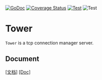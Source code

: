 [![GoDoc][1]][2]
[![Coverage Status][3]][4]
[![Test][5]][6]
![Test][7]

[1]: https://godoc.org/github.com/go-tower/tower?status.svg
[2]: https://pkg.go.dev/github.com/go-tower/tower
[3]: https://coveralls.io/repos/github/go-tower/tower/badge.svg?branch=master
[4]: https://coveralls.io/github/go-tower/tower?branch=master
[5]: https://github.com/go-tower/tower/actions/workflows/test.yaml/badge.svg?branch=master
[6]: https://github.com/go-tower/tower/actions/workflows/test.yaml
[7]: https://img.shields.io/github/license/go-tower/tower

# Tower

`Tower` is a tcp connection manager server.

## Document

[[文档]](https://tower.heartdance.xyz/)
[[Doc]](https://tower.heartdance.xyz/v/latest_en/)
